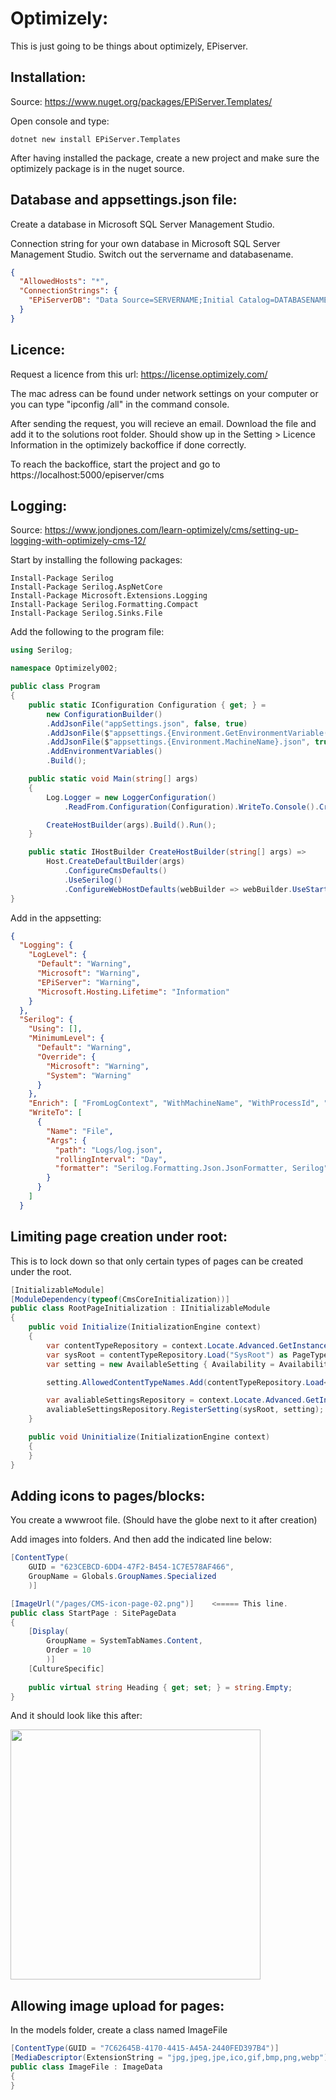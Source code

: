 # Optimizely:

This is just going to be things about optimizely, EPiserver.

## Installation:

Source: https://www.nuget.org/packages/EPiServer.Templates/

Open console and type:

```console
dotnet new install EPiServer.Templates
```

After having installed the package, create a new project and make sure the optimizely package is in the nuget source.

## Database and appsettings.json file:

Create a database in Microsoft SQL Server Management Studio.

Connection string for your own database in Microsoft SQL Server Management Studio. Switch out the servername and databasename.

```json
{
  "AllowedHosts": "*",
  "ConnectionStrings": {
    "EPiServerDB": "Data Source=SERVERNAME;Initial Catalog=DATABASENAME;Integrated Security=true;Connect Timeout=60;Persist Security Info=False;MultipleActiveResultSets=True;TrustServerCertificate=true;"
  }
}
```

## Licence:

Request a licence from this url: https://license.optimizely.com/

The mac adress can be found under network settings on your computer or you can type "ipconfig /all" in the command console.

After sending the request, you will recieve an email. Download the file and add it to the solutions root folder. Should show up in the Setting > Licence Information in the optimizely backoffice if done correctly.

To reach the backoffice, start the project and go to https://localhost:5000/episerver/cms 

## Logging:

Source: https://www.jondjones.com/learn-optimizely/cms/setting-up-logging-with-optimizely-cms-12/

Start by installing the following packages:

```console
Install-Package Serilog
Install-Package Serilog.AspNetCore
Install-Package Microsoft.Extensions.Logging
Install-Package Serilog.Formatting.Compact
Install-Package Serilog.Sinks.File
```

Add the following to the program file:

```csharp
using Serilog;

namespace Optimizely002;

public class Program
{
    public static IConfiguration Configuration { get; } =
        new ConfigurationBuilder()
        .AddJsonFile("appSettings.json", false, true)
        .AddJsonFile($"appsettings.{Environment.GetEnvironmentVariable("ASPNETCORE_ENVIRONMENT")}.json", true, true)
        .AddJsonFile($"appsettings.{Environment.MachineName}.json", true, true)
        .AddEnvironmentVariables()
        .Build();

    public static void Main(string[] args)
    {
        Log.Logger = new LoggerConfiguration()
            .ReadFrom.Configuration(Configuration).WriteTo.Console().CreateLogger();

        CreateHostBuilder(args).Build().Run();
    }

    public static IHostBuilder CreateHostBuilder(string[] args) =>
        Host.CreateDefaultBuilder(args)
            .ConfigureCmsDefaults()
            .UseSerilog()   
            .ConfigureWebHostDefaults(webBuilder => webBuilder.UseStartup<Startup>());
}

```

Add in the appsetting:

```json
{
  "Logging": {
    "LogLevel": {
      "Default": "Warning",
      "Microsoft": "Warning",
      "EPiServer": "Warning",
      "Microsoft.Hosting.Lifetime": "Information"
    }
  },
  "Serilog": {
    "Using": [],
    "MinimumLevel": {
      "Default": "Warning",
      "Override": {
        "Microsoft": "Warning",
        "System": "Warning"
      }
    },
    "Enrich": [ "FromLogContext", "WithMachineName", "WithProcessId", "WithThreadId" ],
    "WriteTo": [
      {
        "Name": "File",
        "Args": {
          "path": "Logs/log.json",
          "rollingInterval": "Day",
          "formatter": "Serilog.Formatting.Json.JsonFormatter, Serilog"
        }
      }
    ]
  }
```



## Limiting page creation under root:

This is to lock down so that only certain types of pages can be created under the root.

```csharp
[InitializableModule]
[ModuleDependency(typeof(CmsCoreInitialization))]
public class RootPageInitialization : IInitializableModule
{
    public void Initialize(InitializationEngine context)
    {
        var contentTypeRepository = context.Locate.Advanced.GetInstance<IContentTypeRepository>();
        var sysRoot = contentTypeRepository.Load("SysRoot") as PageType;
        var setting = new AvailableSetting { Availability = Availability.Specific };

        setting.AllowedContentTypeNames.Add(contentTypeRepository.Load<StartPage>().Name);

        var avaliableSettingsRepository = context.Locate.Advanced.GetInstance<IAvailableSettingsRepository>();
        avaliableSettingsRepository.RegisterSetting(sysRoot, setting);
    }

    public void Uninitialize(InitializationEngine context)
    {
    }
}
```

## Adding icons to pages/blocks:

You create a wwwroot file. (Should have the globe next to it after creation)

Add images into folders. And then add the indicated line below:

```csharp
[ContentType(
    GUID = "623CEBCD-6DD4-47F2-B454-1C7E578AF466",
    GroupName = Globals.GroupNames.Specialized
    )]

[ImageUrl("/pages/CMS-icon-page-02.png")]    <===== This line.
public class StartPage : SitePageData
{
    [Display(
        GroupName = SystemTabNames.Content,
        Order = 10
        )]
    [CultureSpecific]
    
    public virtual string Heading { get; set; } = string.Empty;
}
```

And it should look like this after:

<img src="https://github.com/user-attachments/assets/72f5d374-98de-42ff-877e-1168bd3f61d4" width="400">


## Allowing image upload for pages:

In the models folder, create a class named ImageFile

```csharp
[ContentType(GUID = "7C62645B-4170-4415-A45A-2440FED397B4")]
[MediaDescriptor(ExtensionString = "jpg,jpeg,jpe,ico,gif,bmp,png,webp")]
public class ImageFile : ImageData
{
}
```




